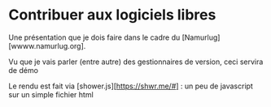 # Contribuer aux logiciels libres

Une présentation que je dois faire dans le cadre du [Namurlug][wwww.namurlug.org].

Vu que je vais parler (entre autre) des gestionnaires de version, ceci servira de démo

Le rendu est fait via [shower.js][https://shwr.me/#] : un peu de javascript sur un simple fichier html 
